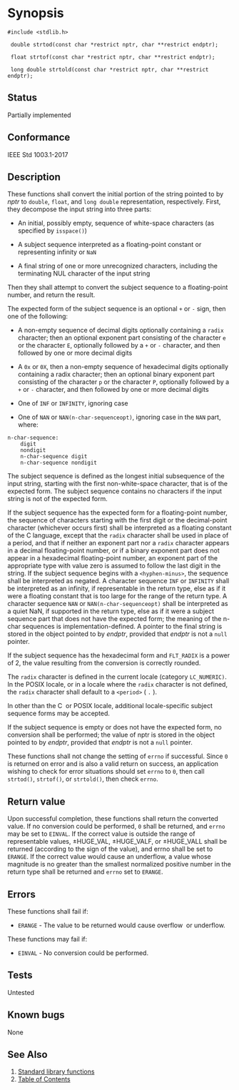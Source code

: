 # Synopsis 
`#include <stdlib.h>`</br>

` double strtod(const char *restrict nptr, char **restrict endptr);`</br>

` float strtof(const char *restrict nptr, char **restrict endptr);`</br>

` long double strtold(const char *restrict nptr, char **restrict endptr);`</br>

## Status
Partially implemented
## Conformance
IEEE Std 1003.1-2017
## Description


These functions shall convert the initial portion of the string pointed to by _nptr_ to `double`, `float`, and
`long double` representation, respectively. First, they decompose the input string into three parts:


 * An initial, possibly empty, sequence of white-space characters (as specified by `isspace()`)


 * A subject sequence interpreted as a floating-point constant or representing infinity or `NaN`


 * A final string of one or more unrecognized characters, including the terminating NUL character of the input string


Then they shall attempt to convert the subject sequence to a floating-point number, and return the result.


The expected form of the subject sequence is an optional `+` or `-` sign, then one of the following:



* A non-empty sequence of decimal digits optionally containing a `radix` character; then an optional exponent part consisting of the character `e` or the character `E`, optionally followed by a `+` or `-` character, and then
 followed by one or more decimal digits





* A `0x` or `0X`, then a non-empty sequence of hexadecimal digits optionally containing a radix character; then an optional binary
 exponent part consisting of the character `p` or the character `P`, optionally followed by a `+` or `-` character, and then followed by one or more decimal digits





* One of `INF` or `INFINITY`, ignoring case





* One of `NAN` or `NAN(n-char-sequenceopt)`, ignoring case in the `NAN` part, where:

```
n-char-sequence:
    digit
    nondigit
    n-char-sequence digit
    n-char-sequence nondigit
```







The subject sequence is defined as the longest initial subsequence of the input string, starting with the first non-white-space
character, that is of the expected form. The subject sequence contains no characters if the input string is not of the expected
form.


If the subject sequence has the expected form for a floating-point number, the sequence of characters starting with the first
digit or the decimal-point character (whichever occurs first) shall be interpreted as a floating constant of the C language, except
that the `radix` character shall be used in place of a period, and that if neither an exponent part nor a `radix` character appears in
a decimal floating-point number, or if a binary exponent part does not appear in a hexadecimal floating-point number, an exponent
part of the appropriate type with value zero is assumed to follow the last digit in the string. If the subject sequence begins with
a `<hyphen-minus>`, the sequence shall be interpreted as negated. A character sequence `INF` or `INFINITY` shall be interpreted as
an infinity, if representable in the return type, else as if it were a floating constant that is too large for the range of the
return type. A character sequence `NAN` or `NAN(n-char-sequenceopt)` shall be interpreted as a quiet
NaN, if supported in the return type, else as if it were a subject sequence part that does not have the expected form; the meaning
of the n-char sequences is implementation-defined. A pointer to the final string is stored in the object pointed to by
_endptr_, provided that _endptr_ is not a `null` pointer.

If the subject sequence has the hexadecimal form and `FLT_RADIX` is a power of 2, the value resulting from the conversion is
correctly rounded.

The
`radix` character is defined in the current locale (category `LC_NUMERIC)`. In the POSIX locale, or in a locale where the `radix`
character is not defined, the `radix` character shall default to a `<period>` ( `.` ). 

In other than the C    or POSIX  locale, additional
locale-specific subject sequence forms may be accepted.

If the subject sequence is empty or does not have the expected form, no conversion shall be performed; the value of nptr
is stored in the object pointed to by _endptr_, provided that _endptr_ is not a `null` pointer.

These functions shall not change the setting of `errno` if successful.
Since `0` is returned on error and is also a valid return on success, an application wishing to check for error situations should
set `errno` to `0`, then call `strtod()`, `strtof()`, or `strtold()`, then check `errno`.


## Return value


Upon successful completion, these functions shall return the converted value. If no conversion could be performed, `0` shall be
returned, and `errno` may be set to `EINVAL`.
If the correct value is outside the range of representable values, ±HUGE_VAL, ±HUGE_VALF, or ±HUGE_VALL
shall be returned (according to the sign of the value), and errno shall be set to `ERANGE`.
If the correct value would cause an underflow, a value whose magnitude is no greater than the smallest normalized positive
number in the return type shall be returned and `errno` set to `ERANGE`.


## Errors


These functions shall fail if:


 * `ERANGE` - The value to be returned would cause overflow    or underflow. 

These functions may fail if:


 * `EINVAL` -   No
conversion could be performed. 


## Tests

Untested

## Known bugs

None

## See Also 
1. [Standard library functions](../README.md)
2. [Table of Contents](../../../README.md)
